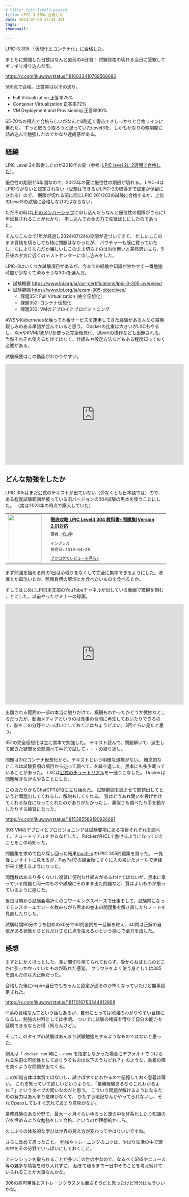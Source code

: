 ```yaml
---
# title: lpic-level3-passed
title: LPIC-3 305に合格した
date: 2024-07-29 17:44 JST
tags:
thumbnail:

---
```


LPIC-3 305 「仮想化とコンテナ化」に合格した。

まともに勉強した日数はなんと直前の4日間！ 試験資格の切れる当日に受験してギリギリ滑り込んだ形。

https://x.com/ikuwow/status/1816033410789568686

590点で合格。正答率は以下の通り。

* Full Virtualization 正答率75%
* Container Virtualization 正答率72%
* VM Deployment and Provisioning 正答率90%

65-70%の得点で合格らしいがなんと8割近く得点できしっかりと合格ラインに乗れた。
ずっと取ろう取ろうと思っていたLevel3を、しかもかなりの短期間に詰め込んで勉強したのでかなり達成感がある。

## 経緯

LPIC Level 2を取得したのが2018年の夏（参考: [LPIC level 2に2週間で合格した](/entry/lpic-level2-passed/)）。

優位性の期限が5年間なので、2023年の夏に優位性の期限が切れる。
LPIC-3はLPIC-2がないと認定されない（受験はできるがLPIC-2の取得まで認定が保留にされる）ので、
期限が切れる前に同じLPIC 201/202の試験に合格するか、上位のLevel3の試験に合格しなければならない。

ただその時は[LPIのメンバーシップ](https://www.lpi.org/ja/member/)に申し込んだらなんと優位性の期限がさらに1年延長されることがわかり、
申し込んでお金の力で先延ばしにしたのであった。

そんなこんなで1年が経過し2024/07/24の期限が近づいてきて、
忙しいしこのまま資格を切らしても特に問題はなかったが、
バウチャーも既に買っていたし、なによりなんだか悔しいしこのまま切らすのは勿体無いと突然思い立ち、5日後の夕方に近くのテストセンターに申し込みをした。

LPIC-3はいくつか試験項目があるが、今までの経験や知識が生かせて一番勉強時間が少なくて済みそうな305を選んだ。

* 試験概要 https://www.lpi.org/ja/our-certifications/lpic-3-305-overview/
* 試験範囲 https://www.lpi.org/ja/exam-305-objectives/
  * 課題351: Full Virtualization (完全仮想化)
  * 課題352: コンテナ仮想化
  * 課題353: VMのデプロイとプロビジョニング

AWSやKubernetesを触って本番サービスを運用してきた経験がある人なら結構親しみのある単語が並んでいると思う。
Dockerの比重は大きいがLXCもやるし、XenやKVM/QEMUを使った完全仮想化、Libvirtの操作なども出題される。
当然それぞれ使えるだけではなく、仕組みや設定方法などもある程度知っておく必要がある。

試験概要はこの動画がわかりやすい。

<iframe width="560" height="315" src="https://www.youtube.com/embed/l0z0LJMo3d8?si=j61gNwI4yGcQqY0H" title="YouTube video player" frameborder="0" allow="accelerometer; autoplay; clipboard-write; encrypted-media; gyroscope; picture-in-picture; web-share" referrerpolicy="strict-origin-when-cross-origin" allowfullscreen></iframe>

## どんな勉強をしたか

LPIC 305はまだ公式のテキストが出ていない（少なくとも日本語では）ので、ある程度試験範囲が被っている旧バージョンの304試験の黒本を使うことにした。
（実は2023年の時点で購入していた）

<div class="booklog_html"><table><tr><td class="booklog_html_image"><a href="https://www.amazon.co.jp/dp/4844380540?tag=hashiki88-22&linkCode=ogi&th=1&psc=1" target="_blank"><img src="https://m.media-amazon.com/images/I/51nloW4BtnL._SL160_.jpg" width="106" height="150" style="border:0;border-radius:0;" /></a></td><td class="booklog_html_info" style="padding-left:20px;"><div class="booklog_html_title" style="margin-bottom:10px;font-size:14px;font-weight:bold;"><a href="https://www.amazon.co.jp/dp/4844380540?tag=hashiki88-22&linkCode=ogi&th=1&psc=1" target="_blank">徹底攻略 LPIC Level3 304 教科書+問題集[Version 2.0]対応</a></div><div style="margin-bottom:10px;"><div class="booklog_html_author" style="margin-bottom:15px;font-size:12px;;line-height:1.2em">著者 : <a href="https://booklog.jp/author/%E7%B1%B3%E5%B1%B1%E5%AD%A6" target="_blank">米山学</a></div><div class="booklog_html_manufacturer" style="margin-bottom:5px;font-size:12px;;line-height:1.2em">インプレス</div><div class="booklog_html_release" style="font-size:12px;;line-height:1.2em">発売日 : 2016-04-28</div></div><div class="booklog_html_link_amazon"><a href="https://booklog.jp/item/1/4844380540" style="font-size:12px;" target="_blank">ブクログでレビューを見る»</a></div></td></tr></table></div>

まず勉強を始める前の1日は心残りをなくして完全に集中できるようにした。洗濯とか皿洗いとか、睡眠負債の解消とか食べたいものを食べるとか。

そしてはじめにLPI日本支部のYouTubeチャネルが出している動画で概観を掴むことにした。以前やったセミナーの録画。

<iframe width="560" height="315" src="https://www.youtube.com/embed/ygVdBQGfydo?si=S40qtbtRs6elGPWe" title="YouTube video player" frameborder="0" allow="accelerometer; autoplay; clipboard-write; encrypted-media; gyroscope; picture-in-picture; web-share" referrerpolicy="strict-origin-when-cross-origin" allowfullscreen></iframe>

出題される範囲の一部の本当に触りだけで、概観もわかったかどうか微妙なところだったが、動画メディアというのは食事の合間に再生しておいたりできるので、脳をこの分野でいっぱいにしておくにはちょうどよい。3回ぐらい見たと思う。

351の完全仮想化は主に黒本で勉強した。
テキスト読んで、問題解いて、派生して起きた疑問を全部調べて手元で試して・・・の繰り返し。

問題は352コンテナ仮想化から。テキストという明確な道標がない。
概念的なところは試験要項の項目から辿って調べて、を繰り返した。黒本にも多少載っていることがあった。
LXCは[公式のチュートリアル](https://linuxcontainers.org/lxc/getting-started/)を一通りこなした。
Dockerは問題解きながらやることにした。

このあたりからChatGPTが役に立ち始めた。
試験範囲を読ませて問題出してというと問題出してくれるし、解説もしてくれる。
質はどうあれ問いを投げかけてくれる存在になってくれたのがありがたかったし、裏取りも調べたり手を動かしたりする練習になった。

https://x.com/ikuwow/status/1815385589190926691

303 VMのデプロイとプロビジョニングは試験要項にある項目それぞれを調べて、チュートリアルをやるなどした。
PackerがHCLで書けるようになっていたことをこの時知った。

問題集を求めて色々探し回った結果[touch-q](https://touch-q.info)のLPIC 305問題集を買った。
一見怪しいサイトに見えるが、PayPalでの課金後にすぐに人の書いたメールで連絡が来て使えるようになった。

問題数はあまり多くないし復習に便利な仕組みがあるわけではないが、黒本に乗っている問題と同一のものや試験にそのまま出た問題など、質はよいものが揃っているように感じた。

当日は朝から試験会場近くのコワーキングスペースで仕事をして、試験前になってモンスターエナジーを飲みながら黒本の巻末の問題集を解き直したりノートを見直したりした。

試験時間90分のうち初めの30分で60問全問を一旦解き終え、40問は正解の自信がある状態からどれだけさらに点を拾えるかという感じで全力を出した。

## 感想

まずとにかくほっとした。長い間切り捨てられておらず、受からねばと心のどこかに引っかかっていたものが取れた感覚。
クラウドをよく使う身としては305を選んだのは大正解だった。

合格した後にexpire当日でもちゃんと認定が通るのか怖くなっていたけど無事認定された。

https://x.com/ikuwow/status/1817016763344912868

IT系の資格なんてという話もあるが、自分にとっては勉強のわかりやすい目標になるし、勉強の材料としては手頃。
ついでに試験の権威を借りて自分の能力を証明できるならお得（知らんけど）。

そしてこのタイプの試験はあんまり試験勉強をするようなものではないと思った。

例えば「 `docker run` 時に `--name` を指定しなかった場合にデフォルトでつけられる名前の可能性としてありうるものは以下のうちどれ？」のような、重箱の隅を突くような問題が出てくる。

この知識自体は本質ではないし、試せばすぐにわかるので記憶しておく意義は薄い。
これを知っていて欲しいというよりも、「業務経験あるならこれわかるよね？」というタイプの問いなのだと思う。
こういう問題が解けるようになるための努力はあんまり意味がなくて、
ひたすら暗記なんかやってられないし、それでpassしてもすぐ忘れてあまり意味がない。

業務経験のある分野で、最大一ヶ月ぐらいゆるっと頭の中を体系化したり知識の穴を埋めるような勉強をして合格、というのが理想的かしら。

久しぶりの体系的な学びは世界の見え方が変わってやはりいいですね。

さらに改めて思ったこと。
勉強やトレーニングのコツは、やはり生活の中で頭の中をその分野でいっぱいにしておくこと。

アテンションを取られることが多いこの世の中なので、なるべくSNSやニュース等の雑多な情報を取り入れずに、
起きて寝るまで一日中そのことを考え続けていられることが大事なんかな。

306の高可用性とストレージクラスタも面白そうだと思ったけど当分はもういいかな。
